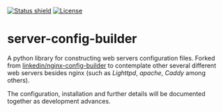 [![Status shield](https://img.shields.io/badge/status-work%20in%20progress-yellow.svg)]()
[![License](https://img.shields.io/badge/License-BSD%202--Clause-orange.svg)](https://opensource.org/licenses/BSD-2-Clause)

server-config-builder
====================

A python library for constructing web servers configuration files. Forked from [linkedin/nginx-config-builder](https://github.com/linkedin/nginx-config-builder) to contemplate other several different web servers besides nginx (such as *Lighttpd*, *apache*, *Caddy* among others).

The configuration, installation and further details will be documented together as development advances.
